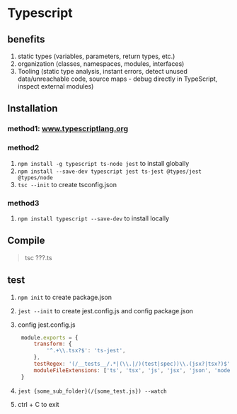 # Typescript

## benefits

1. static types (variables, parameters, return types, etc.)
2. organization (classes, namespaces, modules, interfaces)
3. Tooling (static type analysis, instant errors, detect unused data/unreachable code, source maps - debug directly in TypeScript, inspect external modules)

## Installation

### method1: www.typescriptlang.org

### method2

1. `npm install -g typescript ts-node jest` to install globally
2. `npm install --save-dev typescript jest ts-jest @types/jest @types/node`
3. `tsc --init` to create tsconfig.json

### method3
1. `npm install typescript --save-dev` to install locally

## Compile

> tsc ???.ts

## test

1. `npm init` to create package.json
2. `jest --init` to create jest.config.js and config package.json
3. config jest.config.js

   ```js
    module.exports = {
        transform: {
            '^.+\\.tsx?$': 'ts-jest',
        },
        testRegex: '(/__tests__/.*|(\\.|/)(test|spec))\\.(jsx?|tsx?)$',
        moduleFileExtensions: ['ts', 'tsx', 'js', 'jsx', 'json', 'node'],
    }
   ```

4. `jest {some_sub_folder}(/{some_test.js}) --watch`
5. ctrl + C to exit